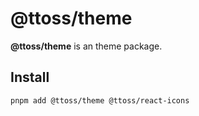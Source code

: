 # @ttoss/theme

**@ttoss/theme** is an theme package.

## Install

```shell
pnpm add @ttoss/theme @ttoss/react-icons
```
